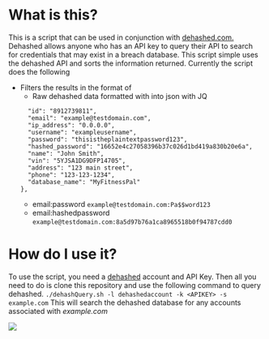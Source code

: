 # What is this? 
This is a script that can be used in conjunction with [dehashed.com.](https://dehashed.com/) Dehashed allows anyone who has an API key to query their API to search for credentials that may exist in a breach database. This script simple uses the dehashed API and sorts the information returned. 
Currently the script does the following
- Filters the results in the format of 
    - Raw dehashed data formatted with into json with JQ
    ``` 
	  "id": "8912739811",
      "email": "example@testdomain.com",
      "ip_address": "0.0.0.0",
      "username": "exampleusername",
      "password": "thisistheplaintextpassword123",
      "hashed_password": "16652e4c27058396b37c026d1bd419a830b20e6a",
      "name": "John Smith",
      "vin": "5YJSA1DG9DFP14705",
      "address": "123 main street",
      "phone": "123-123-1234",
      "database_name": "MyFitnessPal"
    },

	```
    - email:password
	```example@testdomain.com:Pa$$word123```
    - email:hashedpassword
	```example@testdomain.com:8a5d97b76a1ca8965518b0f94787cdd0```

# How do I use it?
To use the script, you need a [dehashed](https://dehashed.com/) account and API Key. 
Then all you need to do is clone this repository and use the following command to query dehashed.
``` ./dehashQuery.sh -l dehashedaccount -k <APIKEY> -s example.com ```
This will search the dehashed database for any accounts associated with *example.com*

![](./example.gif)
